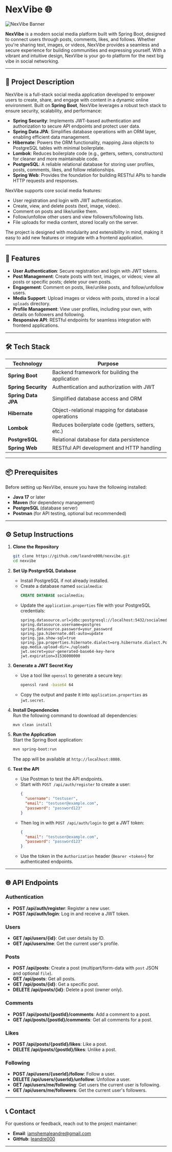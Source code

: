 # NexVibe 🌐

![NexVibe Banner](https://via.placeholder.com/1200x300.png?text=NexVibe+-+Connect+with+the+Next+Vibe)

**NexVibe** is a modern social media platform built with Spring Boot, designed to connect users through posts, comments, likes, and follows. Whether you're sharing text, images, or videos, NexVibe provides a seamless and secure experience for building communities and expressing yourself. With a vibrant and intuitive design, NexVibe is your go-to platform for the next big vibe in social networking.

---

## 📖 Project Description

NexVibe is a full-stack social media application developed to empower users to create, share, and engage with content in a dynamic online environment. Built on **Spring Boot**, NexVibe leverages a robust tech stack to ensure security, scalability, and performance:

- **Spring Security**: Implements JWT-based authentication and authorization to secure API endpoints and protect user data.
- **Spring Data JPA**: Simplifies database operations with an ORM layer, enabling efficient data management.
- **Hibernate**: Powers the ORM functionality, mapping Java objects to PostgreSQL tables with minimal boilerplate.
- **Lombok**: Reduces boilerplate code (e.g., getters, setters, constructors) for cleaner and more maintainable code.
- **PostgreSQL**: A reliable relational database for storing user profiles, posts, comments, likes, and follow relationships.
- **Spring Web**: Provides the foundation for building RESTful APIs to handle HTTP requests and responses.

NexVibe supports core social media features:
- User registration and login with JWT authentication.
- Create, view, and delete posts (text, image, video).
- Comment on posts and like/unlike them.
- Follow/unfollow other users and view followers/following lists.
- File uploads for media content, stored locally on the server.

The project is designed with modularity and extensibility in mind, making it easy to add new features or integrate with a frontend application.

---

## 🚀 Features

- **User Authentication**: Secure registration and login with JWT tokens.
- **Post Management**: Create posts with text, images, or videos; view all posts or specific posts; delete your own posts.
- **Engagement**: Comment on posts, like/unlike posts, and follow/unfollow users.
- **Media Support**: Upload images or videos with posts, stored in a local `uploads` directory.
- **Profile Management**: View user profiles, including your own, with details on followers and following.
- **Responsive API**: RESTful endpoints for seamless integration with frontend applications.

---

## 🛠️ Tech Stack

| Technology         | Purpose                          |
|--------------------|----------------------------------|
| **Spring Boot**    | Backend framework for building the application |
| **Spring Security**| Authentication and authorization with JWT |
| **Spring Data JPA**| Simplified database access and ORM |
| **Hibernate**      | Object-relational mapping for database operations |
| **Lombok**         | Reduces boilerplate code (getters, setters, etc.) |
| **PostgreSQL**     | Relational database for data persistence |
| **Spring Web**     | RESTful API development and HTTP handling |

---

## 📦 Prerequisites

Before setting up NexVibe, ensure you have the following installed:

- **Java 17** or later
- **Maven** (for dependency management)
- **PostgreSQL** (database server)
- **Postman** (for API testing, optional but recommended)

---

## ⚙️ Setup Instructions

1. **Clone the Repository**  
   ```bash
   git clone https://github.com/leandre000/nexvibe.git
   cd nexvibe
   ```

2. **Set Up PostgreSQL Database**  
   - Install PostgreSQL if not already installed.
   - Create a database named `socialmedia`:
     ```sql
     CREATE DATABASE socialmedia;
     ```
   - Update the `application.properties` file with your PostgreSQL credentials:
     ```properties
     spring.datasource.url=jdbc:postgresql://localhost:5432/socialmedia
     spring.datasource.username=postgres
     spring.datasource.password=your_password
     spring.jpa.hibernate.ddl-auto=update
     spring.jpa.show-sql=true
     spring.jpa.properties.hibernate.dialect=org.hibernate.dialect.PostgreSQLDialect
     app.media.upload-dir=./uploads
     jwt.secret=your-generated-base64-key-here
     jwt.expiration=31536000000
     ```

3. **Generate a JWT Secret Key**  
   - Use a tool like `openssl` to generate a secure key:
     ```bash
     openssl rand -base64 64
     ```
   - Copy the output and paste it into `application.properties` as `jwt.secret`.

4. **Install Dependencies**  
   Run the following command to download all dependencies:
   ```bash
   mvn clean install
   ```

5. **Run the Application**  
   Start the Spring Boot application:
   ```bash
   mvn spring-boot:run
   ```
   The app will be available at `http://localhost:8080`.

6. **Test the API**  
   - Use Postman to test the API endpoints.
   - Start with `POST /api/auth/register` to create a user:
     ```json
     {
       "username": "testuser",
       "email": "testuser@example.com",
       "password": "password123"
     }
     ```
   - Then log in with `POST /api/auth/login` to get a JWT token:
     ```json
     {
       "email": "testuser@example.com",
       "password": "password123"
     }
     ```
   - Use the token in the `Authorization` header (`Bearer <token>`) for authenticated endpoints.

---

## 🌐 API Endpoints

### Authentication
- **POST /api/auth/register**: Register a new user.
- **POST /api/auth/login**: Log in and receive a JWT token.

### Users
- **GET /api/users/{id}**: Get user details by ID.
- **GET /api/users/me**: Get the current user's profile.

### Posts
- **POST /api/posts**: Create a post (multipart/form-data with `post` JSON and optional `file`).
- **GET /api/posts**: Get all posts.
- **GET /api/posts/{id}**: Get a specific post.
- **DELETE /api/posts/{id}**: Delete a post (owner only).

### Comments
- **POST /api/posts/{postId}/comments**: Add a comment to a post.
- **GET /api/posts/{postId}/comments**: Get all comments for a post.

### Likes
- **POST /api/posts/{postId}/likes**: Like a post.
- **DELETE /api/posts/{postId}/likes**: Unlike a post.

### Following
- **POST /api/users/{userId}/follow**: Follow a user.
- **DELETE /api/users/{userId}/unfollow**: Unfollow a user.
- **GET /api/users/me/following**: Get users the current user is following.
- **GET /api/users/me/followers**: Get the current user's followers.

---

## 📞 Contact

For questions or feedback, reach out to the project maintainer:
- **Email**: iamshemaleandre@gmail.com
- **GitHub**: [leandre000](https://github.com/leandre000)

---

